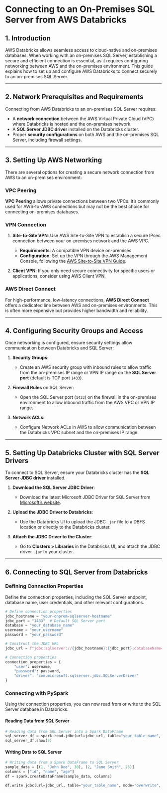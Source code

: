 # Connecting to an On-Premises SQL Server from AWS Databricks

## 1. Introduction

AWS Databricks allows seamless access to cloud-native and on-premises databases. When working with an on-premises SQL Server, establishing a secure and efficient connection is essential, as it requires configuring networking between AWS and the on-premises environment. This guide explains how to set up and configure AWS Databricks to connect securely to an on-premises SQL Server.

---

## 2. Network Prerequisites and Requirements

Connecting from AWS Databricks to an on-premises SQL Server requires:

- A **network connection** between the AWS Virtual Private Cloud (VPC) where Databricks is hosted and the on-premises network.
- A **SQL Server JDBC driver** installed on the Databricks cluster.
- Proper **security configurations** on both AWS and the on-premises SQL Server, including firewall settings.

---

## 3. Setting Up AWS Networking

There are several options for creating a secure network connection from AWS to an on-premises environment:

### VPC Peering

**VPC Peering** allows private connections between two VPCs. It’s commonly used for AWS-to-AWS connections but may not be the best choice for connecting on-premises databases.

### VPN Connection

1. **Site-to-Site VPN**: Use AWS Site-to-Site VPN to establish a secure IPsec connection between your on-premises network and the AWS VPC.
   - **Requirements**: A compatible VPN device on-premises.
   - **Configuration**: Set up the VPN through the AWS Management Console, following the [AWS Site-to-Site VPN Guide](https://docs.aws.amazon.com/vpn/latest/s2svpn/VPC_VPN.html).

2. **Client VPN**: If you only need secure connectivity for specific users or applications, consider using AWS Client VPN.

### AWS Direct Connect

For high-performance, low-latency connections, **AWS Direct Connect** offers a dedicated line between AWS and on-premises environments. This is often more expensive but provides higher bandwidth and reliability.

---

## 4. Configuring Security Groups and Access

Once networking is configured, ensure security settings allow communication between Databricks and SQL Server:

1. **Security Groups**:
   - Create an AWS security group with inbound rules to allow traffic from the on-premises IP range or VPN IP range on the **SQL Server port** (default is TCP port `1433`).

2. **Firewall Rules** on SQL Server:
   - Open the SQL Server port (`1433`) on the firewall in the on-premises environment to allow inbound traffic from the AWS VPC or VPN IP range.

3. **Network ACLs**:
   - Configure Network ACLs in AWS to allow communication between the Databricks VPC subnet and the on-premises IP range.

---

## 5. Setting Up Databricks Cluster with SQL Server Drivers

To connect to SQL Server, ensure your Databricks cluster has the **SQL Server JDBC driver** installed.

1. **Download the SQL Server JDBC Driver**:
   - Download the latest Microsoft JDBC Driver for SQL Server from [Microsoft’s website](https://docs.microsoft.com/en-us/sql/connect/jdbc/download-microsoft-jdbc-driver-for-sql-server).

2. **Upload the JDBC Driver to Databricks**:
   - Use the Databricks UI to upload the JDBC `.jar` file to a DBFS location or directly to the Databricks cluster.

3. **Attach the JDBC Driver to the Cluster**:
   - Go to **Clusters > Libraries** in the Databricks UI, and attach the JDBC driver `.jar` to your cluster.

---

## 6. Connecting to SQL Server from Databricks

### Defining Connection Properties

Define the connection properties, including the SQL Server endpoint, database name, user credentials, and other relevant configurations.

```python
# Define connection properties
jdbc_hostname = "your-onprem-sqlserver-hostname"
jdbc_port = "1433"  # Default SQL Server port
database = "your_database_name"
username = "your_username"
password = "your_password"

# Construct the JDBC URL
jdbc_url = f"jdbc:sqlserver://{jdbc_hostname}:{jdbc_port};databaseName={database}"

# Connection properties
connection_properties = {
    "user": username,
    "password": password,
    "driver": "com.microsoft.sqlserver.jdbc.SQLServerDriver"
}
```

### Connecting with PySpark

Using the connection properties, you can now read from or write to the SQL Server database in Databricks.

#### Reading Data from SQL Server

```python
# Reading data from SQL Server into a Spark DataFrame
sql_server_df = spark.read.jdbc(url=jdbc_url, table="your_table_name", properties=connection_properties)
sql_server_df.show(5)
```

#### Writing Data to SQL Server

```python
# Writing data from a Spark DataFrame to SQL Server
sample_data = [(1, "John Doe", 30), (2, "Jane Smith", 25)]
columns = ["id", "name", "age"]
df = spark.createDataFrame(sample_data, columns)

df.write.jdbc(url=jdbc_url, table="your_table_name", mode="overwrite", properties=connection_properties)
```
